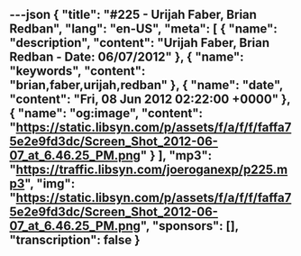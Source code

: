 ---json
{
  "title": "#225 - Urijah Faber, Brian Redban",
  "lang": "en-US",
  "meta": [
    {
      "name": "description",
      "content": "Urijah Faber, Brian Redban - Date: 06/07/2012"
    },
    {
      "name": "keywords",
      "content": "brian,faber,urijah,redban"
    },
    {
      "name": "date",
      "content": "Fri, 08 Jun 2012 02:22:00 +0000"
    },
    {
      "name": "og:image",
      "content": "https://static.libsyn.com/p/assets/f/a/f/f/faffa75e2e9fd3dc/Screen_Shot_2012-06-07_at_6.46.25_PM.png"
    }
  ],
  "mp3": "https://traffic.libsyn.com/joeroganexp/p225.mp3",
  "img": "https://static.libsyn.com/p/assets/f/a/f/f/faffa75e2e9fd3dc/Screen_Shot_2012-06-07_at_6.46.25_PM.png",
  "sponsors": [],
  "transcription": false
}
---
<episode-header />

<timemark seconds="0" />

<transcribe-call-to-action />

<episode-footer />